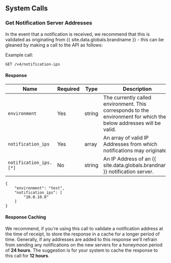 ## System Calls

### Get Notification Server Addresses

In the event that a notification is received, we recommend that this is validated as originating from {{ site.data.globals.brandname }} - this can be gleaned by making a call to the API as follows:

Example call:

```
GET /v4/notification-ips
```

#### Response

Name | Required | Type | Description
--- | --- | --- | ---
`environment` | Yes | string | The currently called environment. This corresponds to the environment for which the below addresses will be valid.
`notification_ips` | Yes | array | An array of valid IP Addresses from which notifications may originate.
`notification_ips.[*]` | No | string | An IP Address of an {{ site.data.globals.brandname }} notification server.

```
{
	"environment": "test",
	"notification_ips": [
		"10.0.10.0"
	]
}
```

#### Response Caching

We recommend, if you're using this call to validate a notification address at the time of receipt, to store the response in a cache for a longer period of time. Generally, if any addresses are added to this response we'll refrain from sending any notifications on the new servers for a honeymoon period of **24 hours**. The suggestion is for your system to cache the response to this call for **12 hours**.

